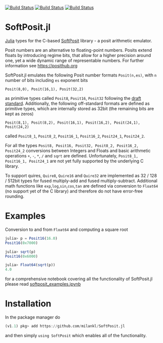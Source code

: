 [![Build Status](https://travis-ci.com/milankl/SoftPosit.jl.svg?branch=master)](https://travis-ci.com/milankl/SoftPosit.jl)
[![Build Status](https://ci.appveyor.com/api/projects/status/github/milankl/SoftPosit.jl?svg=true)](https://ci.appveyor.com/project/milankl/SoftPosit-jl)
[![Build Status](https://api.cirrus-ci.com/github/milankl/SoftPosit.jl.svg)](https://cirrus-ci.com/github/milankl/SoftPosit.jl)
# SoftPosit.jl

[Julia](https://julialang.org/) types for the C-based [SoftPosit](https://gitlab.com/cerlane/SoftPosit) library - a posit arithmetic emulator.

Posit numbers are an alternative to floating-point numbers. Posits extend floats by introducing regime bits, that allow for a higher precision around one, yet a wide dynamic range of representable numbers. For further information see https://posithub.org

SoftPosit.jl emulates the following Posit number formats `Posit(n,es)`, with `n` number of bits including `es` exponent bits

    Posit(8,0), Posit(16,1), Posit(32,2)
    
as primitive types called `Posit8`, `Posit16`, `Posit32` following the [draft standard](https://posithub.org/docs/posit_standard.pdf). Additionally, the following off-standard formats are defined as primitive types, which are internally stored as 32bit (the remaining bits are kept as zeros)

    Posit(8,1), Posit(8,2), Posit(16,1), Posit(16,2), Posit(24,1), Posit(24,2)
   
called `Posit8_1`, `Posit8_2`, `Posit16_1`, `Posit16_2`, `Posit24_1`, `Posit24_2`.

For all the types `Posit8, Posit16, Posit32, Posit8_2, Posit16_2, Posit24_2` conversions between Integers and Floats and basic arithmetic operations `+`, `-`, `*`, `/` and `sqrt` are defined. Unfortunately, `Posit8_1, Posit16_1, Posit24_1` are not yet fully supported by the underlying C library.

To support quires, `Quire8`, `Quire16` and `Quire32` are implemented as 32 / 128 / 512bit types for fused multiply-add and fused multiply-subtract. Additional math functions like `exp`,`log`,`sin`,`cos`,`tan` are defined via conversion to `Float64` (no support yet of the C library) and therefore do not have error-free rounding.

# Examples

Conversion to and from `Float64` and computing a square root

```julia
julia> p = Posit16(16.0)
Posit16(0x7000)

julia> sqrt(p)
Posit16(0x6000)

julia> Float64(sqrt(p))
4.0
```

for a comprehensive notebook covering all the functionality of SoftPosit.jl please read [softposit_examples.ipynb](https://github.com/milankl/SoftPosit.jl/blob/master/docs/softposit_examples.ipynb)


# Installation

In the package manager do

```julia
(v1.1) pkg> add https://github.com/milankl/SoftPosit.jl
```
 
and then simply `using SoftPosit` which enables all of the functionality.
